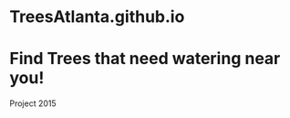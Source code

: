 # TreesAtlanta.github.io
Find Trees that need watering near you!
=========================
Project 2015
